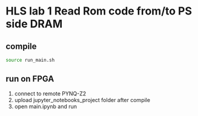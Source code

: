 # HLS lab 1 Read Rom code from/to PS side DRAM
## compile
```sh
source run_main.sh
```
## run on FPGA
1. connect to remote PYNQ-Z2
2. upload jupyter_notebooks_project folder after compile
3. open main.ipynb and run
